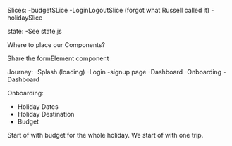 Slices:
-budgetSLice
-LoginLogoutSlice (forgot what Russell called it)
-holidaySlice

state:
-See state.js

Where to place our Components?

Share the formElement component

Journey:
-Splash (loading)
-Login -signup page
-Dashboard -Onboarding
-Dashboard

Onboarding:

- Holiday Dates
- Holiday Destination
- Budget

Start of with budget for the whole holiday. We start of with one trip.
